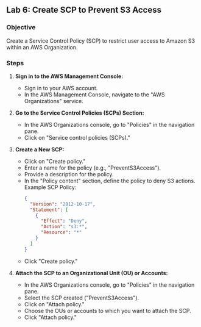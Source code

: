 
## Lab 6: Create SCP to Prevent S3 Access

### Objective
Create a Service Control Policy (SCP) to restrict user access to Amazon S3 within an AWS Organization.

### Steps

1. **Sign in to the AWS Management Console:**
   - Sign in to your AWS account.
   - In the AWS Management Console, navigate to the "AWS Organizations" service.

2. **Go to the Service Control Policies (SCPs) Section:**
   - In the AWS Organizations console, go to "Policies" in the navigation pane.
   - Click on "Service control policies (SCPs)."

3. **Create a New SCP:**
   - Click on "Create policy."
   - Enter a name for the policy (e.g., "PreventS3Access").
   - Provide a description for the policy.
   - In the "Policy content" section, define the policy to deny S3 actions.
     Example SCP Policy:
     ```json
     {
       "Version": "2012-10-17",
       "Statement": [
         {
           "Effect": "Deny",
           "Action": "s3:*",
           "Resource": "*"
         }
       ]
     }
     ```
   - Click "Create policy."


4. **Attach the SCP to an Organizational Unit (OU) or Accounts:**
   - In the AWS Organizations console, go to "Policies" in the navigation pane.
   - Select the SCP created ("PreventS3Access").
   - Click on "Attach policy."
   - Choose the OUs or accounts to which you want to attach the SCP.
   - Click "Attach policy."

  
